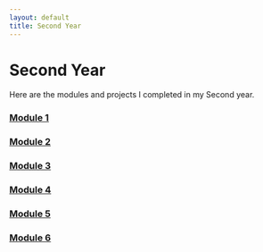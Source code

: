```yaml
---
layout: default
title: Second Year
---
```


# Second Year

Here are the modules and projects I completed in my Second year.

### [Module 1](Module1.md)
### [Module 2](Module2.md)
### [Module 3](Module3.md)
### [Module 4](Module4.md)
### [Module 5](Module5.md)
### [Module 6](Module6.md)
